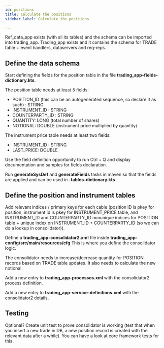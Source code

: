 ```yaml
---
id: positions
title: Calculate the positions
sidebar_label: Calculate the positions

---
```

Ref_data_app exists (with all its tables) and the schema can be imported into trading_app. Trading_app exists and it contains the schema for TRADE table + event handlers, dataservers and req-reps.

## Define the data schema

Start defining the fields for the position table in the file **trading_app-fields-dictionary.kts**.

The position table needs at least 5 fields:

* POSITION_ID (this can be an autogenerated sequence, so declare it as such) : STRING
* INSTRUMENT_ID : STRING
* COUNTERPARTY_ID : STRING
* QUANTITY: LONG (total number of shares)
* NOTIONAL: DOUBLE (instrument price multiplied by quantity)

The instrument price table needs at least two fields:

* INSTRUMENT_ID : STRING
* LAST_PRICE: DOUBLE

Use the field definition opportunity to run Ctrl + Q and display documentation and samples for fields declaration.

Run **generateSysDef** and **generateFields** tasks in maven so that the fields are applied and can be used in **-tables-dictionary.kts**

## Define the position and instrument tables

Add relevant indices / primary keys for each cable (position ID is pkey for position, instrument id is pkey for INSTRUMENT_PRICE table, and INSTRUMENT_ID and COUNTERPARTY_ID nonunique indices for POSITION table + unique index on INSTRUMENT_ID + COUNTERPARTY_ID (so we can do a lookup in consolidator)).

Define a **trading_app-consolidator2.xml** file inside **trading_app-config/src/main/resources/cfg** This is where you define the consolidator logic.

The consolidator needs to increase/decrease quantity for POSITION records based on TRADE table updates. It also needs to calculate the new notional.

Add a new entry to **trading_app-processes.xml** with the consolidator2 process definition.

Add a new entry to **trading_app-service-definitions.xml** with the consolidator2 details.

## Testing

Optional? Create unit test to prove consolidator is working (test that when you insert a new trade in DB, a new position record is created with the relevant data after a while). You can have a look at core framework tests for this.